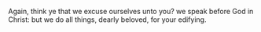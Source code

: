 Again, think ye that we excuse ourselves unto you? we speak before God in Christ: but we do all things, dearly beloved, for your edifying.
